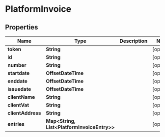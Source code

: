 

# PlatformInvoice


## Properties

Name | Type | Description | Notes
------------ | ------------- | ------------- | -------------
**token** | **String** |  |  [optional]
**id** | **String** |  |  [optional]
**number** | **String** |  |  [optional]
**startdate** | **OffsetDateTime** |  |  [optional]
**enddate** | **OffsetDateTime** |  |  [optional]
**issuedate** | **OffsetDateTime** |  |  [optional]
**clientName** | **String** |  |  [optional]
**clientVat** | **String** |  |  [optional]
**clientAddress** | **String** |  |  [optional]
**entries** | **Map&lt;String, List&lt;PlatformInvoiceEntry&gt;&gt;** |  |  [optional]



